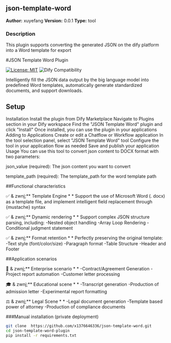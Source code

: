 ## json-template-word

**Author:**  xuyefang
**Version:**  0.0.1
**Type:**  tool

### Description
This plugin supports converting the generated JSON on the dify platform into a Word template for export

#JSON Template Word Plugin

[![License: MIT]( https://img.shields.io/badge/License-MIT-yellow.svg )]( https://opensource.org/licenses/MIT )
![Dify Compatibility]( https://img.shields.io/badge/Dify-%3E%3D0.6.0-blue)

Intelligently fill the JSON data output by the big language model into predefined Word templates, automatically generate standardized documents, and support downloads.
## Setup
Installation
Install the plugin from Dify Marketplace
Navigate to Plugins section in your Dify workspace
Find the "JSON Template Word" plugin and click "Install"
Once installed, you can use the plugin in your applications
Adding to Applications
Create or edit a Chatflow or Workflow application
In the tool selection panel, select "JSON Template Word" tool
Configure the tool in your application flow as needed
Save and publish your application
Usage
You can use this tool to convert json content to DOCX format with two parameters:

json_value (required): The json content you want to convert

template_path (required): The template_path for the word template path 


##Functional characteristics

✅ & zwnj;** Template Engine * *&zwnj;
Support the use of Microsoft Word (. docx) as a template file, and implement intelligent field replacement through {mustache} syntax

✅ & zwnj;** Dynamic rendering * *&zwnj;
Support complex JSON structure parsing, including:
-Nested object handling
-Array Loop Rendering
-Conditional judgment statement

✅ & zwnj;** Format retention * *&zwnj;
Perfectly preserving the original template:
-Text style (font/color/size)
-Paragraph format
-Table Structure
-Header and Footer



##Application scenarios

🏢 & zwnj;** Enterprise scenario * *&zwnj;
-Contract/Agreement Generation
-Project report automation
-Customer letter processing

🎓 & zwnj;** Educational scene * *&zwnj;
-Transcript generation
-Production of admission letter
-Experimental report formatting

⚖️ & zwnj;** Legal Scene * *&zwnj;
-Legal document generation
-Template based power of attorney
-Production of compliance documents


###Manual installation (private deployment)
```bash
git clone  https://github.com/x1376646336/json-template-word.git
cd json-template-word-plugin
pip install -r requirements.txt






